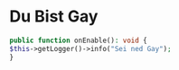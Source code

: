 # Du Bist Gay

```php
public function onEnable(): void {
$this->getLogger()->info("Sei ned Gay");
}
```